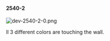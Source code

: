 #### 2540-2
![dev-2540-2-0.png](https://github.com/lil-lab/nlvr/raw/master/nlvr/dev/images/5/dev-2540-2-0.png "dev-2540-2-0.png")

ll 3 different colors are touching the wall.